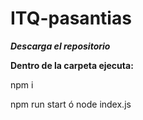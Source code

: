 # ITQ-pasantias

***Descarga el repositorio***

**Dentro de la carpeta ejecuta:**

npm i

npm run start ó node index.js
